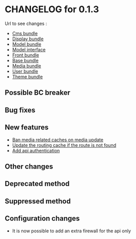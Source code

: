 # CHANGELOG for 0.1.3

Url to see changes : 

 - [Cms bundle](https://github.com/open-orchestra/open-orchestra-cms-bundle/compare/v0.1.2...v0.1.3)
 - [Display bundle](https://github.com/open-orchestra/open-orchestra-display-bundle/compare/v0.1.2...v0.1.3)
 - [Model bundle](https://github.com/open-orchestra/open-orchestra-model-bundle/compare/v0.1.2...v0.1.3)
 - [Model interface](https://github.com/open-orchestra/open-orchestra-model-interface/compare/v0.1.2...v0.1.3)
 - [Front bundle](https://github.com/open-orchestra/open-orchestra-front-bundle/compare/v0.1.2...v0.1.3)
 - [Base bundle](https://github.com/open-orchestra/open-orchestra-base-bundle/compare/v0.1.2...v0.1.3)
 - [Media bundle](https://github.com/open-orchestra/open-orchestra-media-bundle/compare/v0.1.2...v0.1.3)
 - [User bundle](https://github.com/open-orchestra/open-orchestra-user-bundle/compare/v0.1.2...v0.1.3)
 - [Theme bundle](https://github.com/open-orchestra/open-orchestra-theme-bundle/compare/v0.1.2...v0.1.3)

## Possible BC breaker


## Bug fixes


## New features

 - [Ban media related caches on media update](https://trello.com/c/wZfcZBoQ/713-1-bo-modif-d-un-media-ban-des-caches-utilsant-ce-mediaid-a-mettre-en-place)
 - [Update the routing cache if the route is not found](https://trello.com/c/vkDe8awb/753-1-etq-ufront-je-vois-le-routing-qui-se-mets-a-jour-quand-je-mets-a-jour-le-bo)
 - [Add api authentication](https://trello.com/c/G5BWkEY4/661-8-5-delier-la-connexion-a-l-api-de-la-connexion-au-bo)

## Other changes


## Deprecated method


## Suppressed method

## Configuration changes

 - It is now possible to add an extra firewall for the api only
